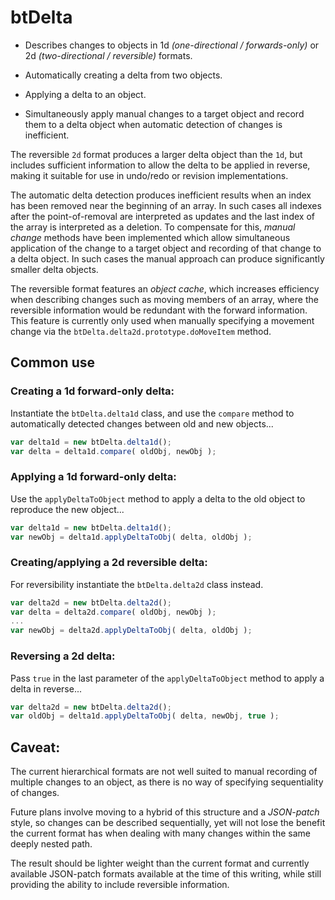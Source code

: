 # btDelta

* Describes changes to objects in 1d *(one-directional / forwards-only)*
  or 2d *(two-directional / reversible)* formats.

* Automatically creating a delta from two objects.

* Applying a delta to an object.

* Simultaneously apply manual changes to a target object and record them to a delta object
  when automatic detection of changes is inefficient.

The reversible `2d` format produces a larger delta object than the `1d`, but includes
sufficient information to allow the delta to be applied in reverse, making it suitable for
use in undo/redo or revision implementations.

The automatic delta detection produces inefficient results when an index has been removed
near the beginning of an array. In such cases all indexes after the point-of-removal are
interpreted as updates and the last index of the array is interpreted as a deletion.
To compensate for this, *manual change* methods have been implemented which allow
simultaneous application of the change to a target object and recording of that change to
a delta object. In such cases the manual approach can produce significantly smaller delta
objects.

The reversible format features an *object cache*, which increases efficiency when
describing changes such as moving members of an array, where the reversible information
would be redundant with the forward information. This feature is currently only used when
manually specifying a movement change via the `btDelta.delta2d.prototype.doMoveItem`
method.


## Common use

### Creating a 1d forward-only delta:
Instantiate the `btDelta.delta1d` class, and use the `compare` method to automatically
detected changes between old and new objects...
````js
var delta1d = new btDelta.delta1d();
var delta = delta1d.compare( oldObj, newObj );
````

### Applying a 1d forward-only delta:
Use the `applyDeltaToObject` method to apply a delta to the old object to reproduce the
new object...
````js
var delta1d = new btDelta.delta1d();
var newObj = delta1d.applyDeltaToObj( delta, oldObj );
````

### Creating/applying a 2d reversible delta:
For reversibility instantiate the `btDelta.delta2d` class instead.
````js
var delta2d = new btDelta.delta2d();
var delta = delta2d.compare( oldObj, newObj );
...
var newObj = delta2d.applyDeltaToObj( delta, oldObj );
````

### Reversing a 2d delta:
Pass `true` in the last parameter of the `applyDeltaToObject` method to apply a delta in
reverse...
````js
var delta2d = new btDelta.delta2d();
var oldObj = delta1d.applyDeltaToObj( delta, newObj, true );
````


## Caveat:
The current hierarchical formats are not well suited to manual recording of multiple
changes to an object, as there is no way of specifying sequentiality of changes.

Future plans involve moving to a hybrid of this structure and a *JSON-patch* style, so
changes can be described sequentially, yet will not lose the benefit the current format
has when dealing with many changes within the same deeply nested path.

The result should be lighter weight than the current format and currently available
JSON-patch formats available at the time of this writing, while still providing the
ability to include reversible information.

